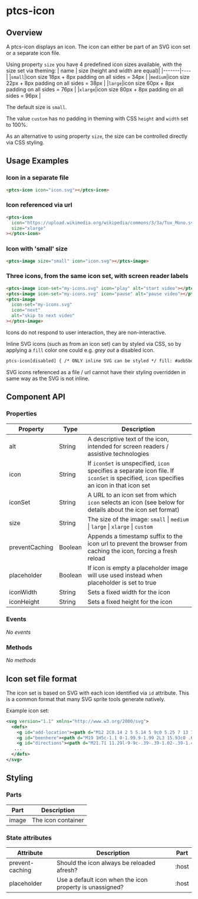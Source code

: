 # ptcs-icon

## Overview

A ptcs-icon displays an icon. The icon can either be part of an SVG icon set or a separate icon file.

Using property `size` you have 4 predefined icon sizes available, with the size set via theming:
| name | size (height and width are equal)|
|-------|----|
|`small`|icon size 18px + 8px padding on all sides = 34px |
|`medium`|icon size 22px + 8px padding on all sides = 38px |
|`large`|icon size 60px + 8px padding on all sides = 76px |
|`xlarge`|icon size 80px + 8px padding on all sides = 96px |

The default size is `small`.

The value `custom` has no padding in theming with CSS `height` and `width` set to 100%.

As an alternative to using property `size`, the size can be controlled directly via CSS styling.

## Usage Examples

### Icon in a separate file

```html
<ptcs-icon icon="icon.svg"></ptcs-icon>
```

### Icon referenced via url

```html
<ptcs-icon
  icon="https://upload.wikimedia.org/wikipedia/commons/3/3a/Tux_Mono.svg"
  size="xlarge"
></ptcs-icon>
```

### Icon with 'small' size

```html
<ptcs-image size="small" icon="icon.svg"></ptcs-image>
```

### Three icons, from the same icon set, with screen reader labels

```html
<ptcs-image icon-set="my-icons.svg" icon="play" alt="start video"></ptcs-image>
<ptcs-image icon-set="my-icons.svg" icon="pause" alt="pause video"></ptcs-image>
<ptcs-image
  icon-set="my-icons.svg"
  icon="next"
  alt="skip to next video"
></ptcs-image>
```

Icons do not respond to user interaction, they are non-interactive.

Inline SVG icons (such as from an icon set) can by styled via CSS, so by applying a `fill` color one could e.g. _grey out_ a disabled icon.

```html
ptcs-icon[disabled] { /* ONLY inline SVG can be styled */ fill: #adb5bd; }
```

SVG icons referenced as a file / url cannot have their styling overridden in same way as the SVG is not inline.

## Component API

### Properties

| Property        | Type    | Description                                                                                                                                |
| --------------- | ------- | ------------------------------------------------------------------------------------------------------------------------------------------ |
| alt             | String  | A descriptive text of the icon, intended for screen readers / assistive technologies                                                       |
| icon            | String  | If `iconSet` is unspecified, `icon` specifies a separate icon file. If `iconSet` is specified, `icon` specifies an icon in that icon set |
| iconSet        | String  | A URL to an icon set from which `icon` selects an icon (see below for details about the icon set format)                                    |
| size            | String  | The size of the image: `small` \| `medium` \| `large` \| `xlarge` \| `custom`                                                                         |
| preventCaching | Boolean | Appends a timestamp suffix to the icon url to prevent the browser from caching the icon, forcing a fresh reload                            |
| placeholder     | Boolean | If icon is empty a placeholder image will use used instead when placeholder is set to true                                                 |
| iconWidth       | String  | Sets a fixed width for the icon                                                                                                            |
| iconHeight      | String  | Sets a fixed height for the icon                                                                                                           |

### Events

_No events_

### Methods

_No methods_

## Icon set file format

The icon set is based on SVG with each icon identified via `id` attribute. This is a common format that many SVG sprite tools generate natively.

Example icon set:

```xml
<svg version="1.1" xmlns="http://www.w3.org/2000/svg">
  <defs>
    <g id="add-location"><path d="M12 2C8.14 2 5 5.14 5 9c0 5.25 7 13 7 13s7-7.75 7-13c0-3.86-3.14-7-7-7zm4 8h-3v3h-2v-3H8V8h3V5h2v3h3v2z"></path></g>
    <g id="beenhere"><path d="M19 1H5c-1.1 0-1.99.9-1.99 2L3 15.93c0 .69.35 1.3.88 1.66L12 23l8.11-5.41c.53-.36.88-.97.88-1.66L21 3c0-1.1-.9-2-2-2zm-9 15l-5-5 1.41-1.41L10 13.17l7.59-7.59L19 7l-9 9z"></path></g>
    <g id="directions"><path d="M21.71 11.29l-9-9c-.39-.39-1.02-.39-1.41 0l-9 9c-.39.39-.39 1.02 0 1.41l9 9c.39.39 1.02.39 1.41 0l9-9c.39-.38.39-1.01 0-1.41zM14 14.5V12h-4v3H8v-4c0-.55.45-1 1-1h5V7.5l3.5 3.5-3.5 3.5z"></path></g>
   ...
  </defs>
</svg>
```

## Styling

### Parts

| Part  | Description        |
| ----- | ------------------ |
| image | The icon container |

### State attributes

| Attribute       | Description                                              | Part  |
| --------------- | -------------------------------------------------------- | ----- |
| prevent-caching | Should the icon always be reloaded afresh?               | :host |
| placeholder     | Use a default icon when the icon property is unassigned? | :host |
